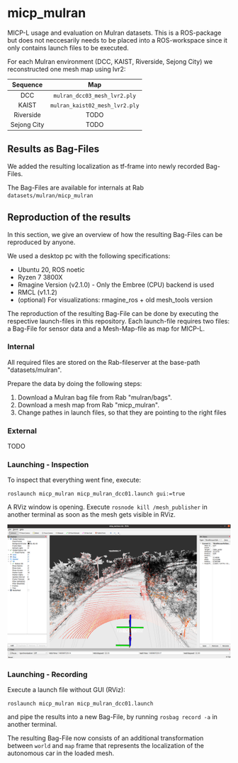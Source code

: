 # micp_mulran

MICP-L usage and evaluation on Mulran datasets. This is a ROS-package but does not neccesarily needs to be placed into a ROS-workspace since it only contains launch files to be executed.

For each Mulran environment (DCC, KAIST, Riverside, Sejong City) we reconstructed one mesh map using lvr2:

|     Sequence       |   Map     |
|:-------------:|:---------------:|
| DCC | `mulran_dcc03_mesh_lvr2.ply`  |
| KAIST | `mulran_kaist02_mesh_lvr2.ply` |
| Riverside | TODO |
| Sejong City | TODO |

## Results as Bag-Files

We added the resulting localization as tf-frame into newly recorded Bag-Files.

The Bag-Files are available for internals at Rab `datasets/mulran/micp_mulran`

## Reproduction of the results

In this section, we give an overview of how the resulting Bag-Files can be reproduced by anyone.

We used a desktop pc with the following specifications:
- Ubuntu 20, ROS noetic
- Ryzen 7 3800X
- Rmagine Version (v2.1.0) - Only the Embree (CPU) backend is used
- RMCL (v1.1.2)
- (optional) For visualizations: rmagine_ros + old mesh_tools version

The reproduction of the resulting Bag-File can be done by executing the respective launch-files in this repository. Each launch-file requires two files: a Bag-File for sensor data and a Mesh-Map-file as map for MICP-L.

### Internal

All required files are stored on the Rab-fileserver at the base-path "datasets/mulran".

Prepare the data by doing the following steps:
1. Download a Mulran bag file from Rab "mulran/bags".
2. Download a mesh map from Rab "micp_mulran".
3. Change pathes in launch files, so that they are pointing to the right files




### External

TODO


### Launching - Inspection

To inspect that everything went fine, execute:

```console
roslaunch micp_mulran micp_mulran_dcc01.launch gui:=true
```

A RViz window is opening. Execute `rosnode kill /mesh_publisher` in another terminal as soon as the mesh gets visible in RViz.

![Teaser](dat/micp_mulran.png)

### Launching - Recording

Execute a launch file without GUI (RViz):

```console
roslaunch micp_mulran micp_mulran_dcc01.launch
```

and pipe the results into a new Bag-File, by running `rosbag record -a` in another terminal.

The resulting Bag-File now consists of an additional transformation between `world` and `map` frame that represents the localization of the autonomous car in the loaded mesh.
